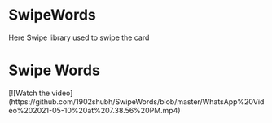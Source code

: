 # SwipeWords
Here Swipe library used to swipe the card
<h1>Swipe Words</h1>
[![Watch the video](https://github.com/1902shubh/SwipeWords/blob/master/WhatsApp%20Video%202021-05-10%20at%207.38.56%20PM.mp4)
